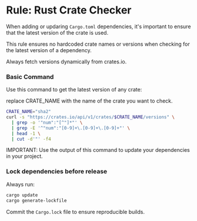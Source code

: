 # Rule: Rust Crate Checker

When adding or updaring `Cargo.toml` dependencies, it's important to ensure that the latest version of the crate is used.

This rule ensures no hardcoded crate names or versions when checking for the latest version of a dependency. 

Always fetch versions dynamically from crates.io.

### Basic Command

Use this command to get the latest version of any crate:

replace CRATE_NAME with the name of the crate you want to check.

```bash
CRATE_NAME="sha2"
curl -s "https://crates.io/api/v1/crates/$CRATE_NAME/versions" \
  | grep -o '"num":"[^"]*"' \
  | grep -E '^"num":"[0-9]+\.[0-9]+\.[0-9]+"' \
  | head -1 \
  | cut -d'"' -f4
```

IMPORTANT: Use the output of this command to update your dependencies in your project.


### **Lock dependencies before release**
  Always run:

  ```bash
  cargo update
  cargo generate-lockfile
  ```

Commit the `Cargo.lock` file to ensure reproducible builds.